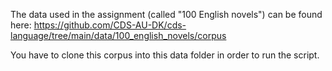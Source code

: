 The data used in the assignment (called "100 English novels") can be found here: https://github.com/CDS-AU-DK/cds-language/tree/main/data/100_english_novels/corpus 

You have to clone this corpus into this data folder in order to run the script.
